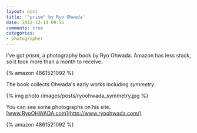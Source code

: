 ```yaml
---
layout: post
title: '"prism" by Ryo Ohwada'
date: 2012-12-14 09:55
comments: true
categories: 
- photographer
---
```

I've got _prism_, a photography book by Ryo Ohwada. Amazon has less stock, so it took more than a month to receive.

{% amazon 4861521092 %}


The book collects Ohwada's early works including _symmetry_.

{% img photo /images/posts/ryoohwada_symmetry.jpg %}


You can see some photographs on his site.  
[www.RyoOHWADA.com](http://www.ryoohwada.com/)


{% amazon 4861521092 %}
